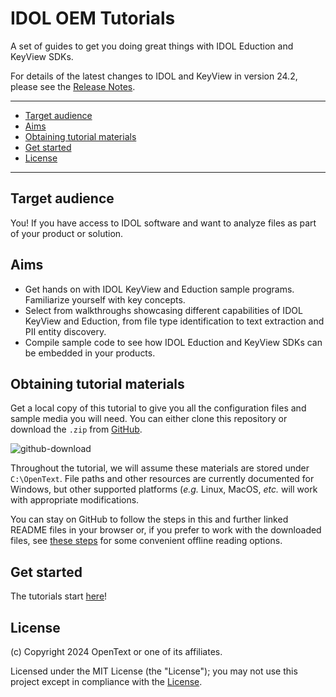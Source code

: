 # IDOL OEM Tutorials

A set of guides to get you doing great things with IDOL Eduction and KeyView SDKs.

For details of the latest changes to IDOL and KeyView in version 24.2, please see the [Release Notes](https://www.microfocus.com/documentation/idol/IDOL_24_2/IDOLReleaseNotes_24.2_Documentation/idol/Content/_Introduction.htm).

---

- [Target audience](#target-audience)
- [Aims](#aims)
- [Obtaining tutorial materials](#obtaining-tutorial-materials)
- [Get started](#get-started)
- [License](#license)
   
---

## Target audience

You! If you have access to IDOL software and want to analyze files as part of your product or solution.

## Aims

- Get hands on with IDOL KeyView and Eduction sample programs.  Familiarize yourself with key concepts.
- Select from walkthroughs showcasing different capabilities of IDOL KeyView and Eduction, from file type identification to text extraction and PII entity discovery.
- Compile sample code to see how IDOL Eduction and KeyView SDKs can be embedded in your products.

## Obtaining tutorial materials

Get a local copy of this tutorial to give you all the configuration files and sample media you will need.  You can either clone this repository or download the `.zip` from [GitHub](https://github.com/opentext-idol/idol-oem-tutorials).

![github-download](./figs/github-download.png)

Throughout the tutorial, we will assume these materials are stored under `C:\OpenText`.  File paths and other resources are currently documented for Windows, but other supported platforms (*e.g.* Linux, MacOS, *etc.*  will work with appropriate modifications.

You can stay on GitHub to follow the steps in this and further linked README files in your browser or, if you prefer to work with the downloaded files, see [these steps](./appendix/markdown_reader.md) for some convenient offline reading options.

## Get started

The tutorials start [here](tutorials/README.md)!

## License

(c) Copyright 2024 OpenText or one of its affiliates.

Licensed under the MIT License (the "License"); you may not use this project except in compliance with the [License](./LICENSE.md).
